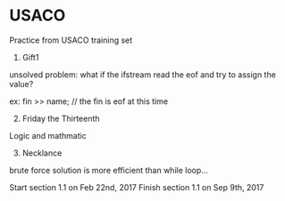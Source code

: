 # USACO
Practice from USACO training set

1. Gift1 

unsolved problem: what if the ifstream read the eof and try to assign the value?

ex: fin >> name; // the fin is eof at this time

2. Friday the Thirteenth

Logic and mathmatic

3. Necklance

brute force solution is more efficient than while loop... 


Start section 1.1 on Feb 22nd, 2017
Finish section 1.1 on Sep 9th, 2017
